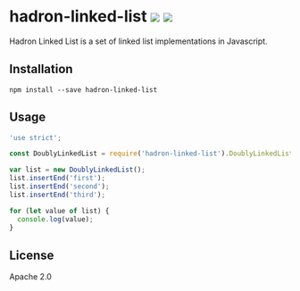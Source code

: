 # hadron-linked-list [![][travis_img]][travis_url] [![][npm_img]][npm_url]

Hadron Linked List is a set of linked list implementations in Javascript.

## Installation

```
npm install --save hadron-linked-list
```

## Usage

```javascript
'use strict';

const DoublyLinkedList = require('hadron-linked-list').DoublyLinkedList;

var list = new DoublyLinkedList();
list.insertEnd('first');
list.insertEnd('second');
list.insertEnd('third');

for (let value of list) {
  console.log(value);
}
```

## License

Apache 2.0

[travis_img]: https://img.shields.io/travis/mongodb-js/hadron-linked-list.svg?style=flat-square
[travis_url]: https://travis-ci.org/mongodb-js/hadron-linked-list
[npm_img]: https://img.shields.io/npm/v/hadron-linked-list.svg?style=flat-square
[npm_url]: https://www.npmjs.org/package/hadron-linked-list
